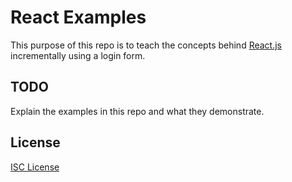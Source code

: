# React Examples

This purpose of this repo is to teach the concepts behind [React.js]
incrementally using a login form.

[React.js]:https://reactjs.org/

## TODO

Explain the examples in this repo and what they demonstrate.

## License

[ISC License](LICENSE.md)
